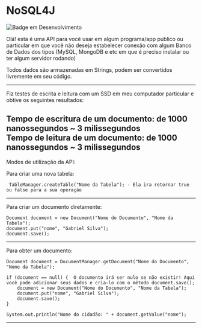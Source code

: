 # NoSQL4J

![Badge em Desenvolvimento](http://img.shields.io/static/v1?label=STATUS&message=EM%20DESENVOLVIMENTO&color=GREEN&style=for-the-badge)


Olá! esta é uma API para você usar em algum programa/app publico ou particular em que você não deseja estabelecer conexão com algum Banco de Dados dos tipos (MySQL, MongoDB e etc em que é preciso instalar ou ter algum servidor rodando)

Todos dados são armazenadas em Strings, podem ser convertidos livremente em seu código.

---------------------------------------------------------------------------------------------------------
Fiz testes de escrita e leitura com um SSD em meu computador particular e obtive os seguintes resultados:

Tempo de escritura de um documento: de 1000 nanossegundos ~ 3 milissegundos        
Tempo de leitura de um documento: de 1000 nanossegundos ~ 3 milissegundos
---------------------------------------------------------------------------------------------------------

Modos de utilização da API:

Para criar uma nova tabela:  

     TableManager.createTable("Nome da Tabela"); - Ela ira retornar true ou false para a sua operação

---------------------------------------------------------------------------------------------------------
Para criar um documento diretamente:

    Document document = new Document("Nome do Documento", "Nome da Tabela");
    document.put("nome", "Gabriel Silva");
    document.save();
---------------------------------------------------------------------------------------------------------
Para obter um documento:

    Document document = DocumentManager.getDocument("Nome do Documento", "Nome da Tabela");

    if (document == null) {  O documento irá ser nulo se não existir! Aqui você pode adicionar seus dados e cria-lo com o método document.save();
        document = new Document("Nome do Documento", "Nome da Tabela");
        document.put("nome", "Gabriel Silva");
        document.save();
    }

    System.out.println("Nome do cidadão: " + document.getValue("nome");

---------------------------------------------------------------------------------------------------------
